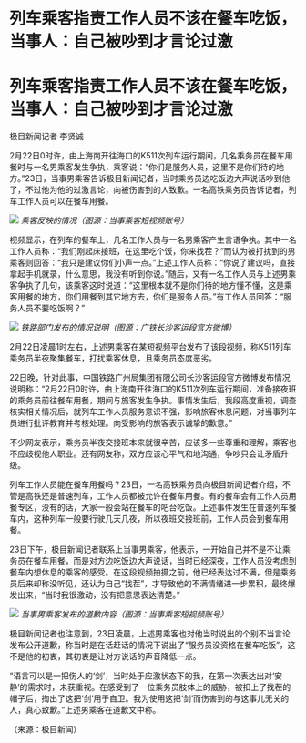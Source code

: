 # 列车乘客指责工作人员不该在餐车吃饭，当事人：自己被吵到才言论过激

# 列车乘客指责工作人员不该在餐车吃饭，当事人：自己被吵到才言论过激

极目新闻记者 李贤诚

2月22日0时许，由上海南开往海口的K511次列车运行期间，几名乘务员在餐车用餐时与一名男乘客发生争执，乘客说：“你们是服务人员，这里不是你们待的地方。”23日，当事男乘客告诉极目新闻记者，当时乘务员边吃饭边大声说话吵到他了，不过他为他的过激言论，向被伤害到的人致歉。一名高铁乘务员告诉记者，列车工作人员可以在餐车用餐。

![](https://inews.gtimg.com/om_bt/On0KUMnW7yWbV_hCWR0bvlF7Hz0CwyFhIcYCFyCdBP2CIAA/1000)
_乘客反映的情况（图源：当事乘客短视频账号）_

视频显示，在列车的餐车上，几名工作人员与一名男乘客产生言语争执。其中一名工作人员称：“我们刚起床接班，在这里吃个饭，你来找茬？”而认为被打扰到的男乘客则回答：“我只是建议你们小声一点。”上述工作人员称：“你说了建议吗，直接拿起手机就录，什么意思，我没有听到你说。”随后，又有一名工作人员与上述男乘客争执了几句，该乘客这时说道：“这里根本就不是你们待的地方懂不懂，这是乘客用餐的地方，你们用餐到其它地方去，你们是服务人员。”有工作人员回答：“服务人员不要吃饭啊？”

![](https://inews.gtimg.com/om_bt/O8TEehs8fjeFtA998coFmIR4VMX5ipyExyhx2LchhrQaUAA/1000)
_铁路部门发布的情况说明（图源：广铁长沙客运段官方微博）_

2月22日凌晨1时左右，上述男乘客在某短视频平台发布了该段视频，称K511列车乘务员半夜聚集餐车，打扰乘客休息，且乘务员态度恶劣。

22日晚，针对此事，中国铁路广州局集团有限公司长沙客运段官方微博发布情况说明称：“2月22日0时许，由上海南开往海口的K511次列车运行期间，准备接夜班的乘务员前往餐车用餐，期间与旅客发生争执。事情发生后，我段高度重视，调查核实相关情况后，就列车工作人员服务意识不强，影响旅客休息问题，对当事列车员进行批评教育并考核处理。向受影响的旅客表示诚挚的歉意。”

不少网友表示，乘务员半夜交接班本来就很辛苦，应该多一些尊重和理解，乘客也不应歧视他人职业。还有网友称，双方应该心平气和地沟通，争吵只会让矛盾升级。

列车工作人员能在餐车用餐吗？23日，一名高铁乘务员向极目新闻记者介绍，不管是高铁还是普速列车，工作人员都被允许在餐车用餐。有的餐车会有工作人员用餐专区，没有的话，大家一般会站在餐车的吧台吃饭。上述事件发生在普速列车餐车内，这种列车一般要行驶几天几夜，所以夜班交接班前，工作人员会到餐车用餐。

23日下午，极目新闻记者联系上当事男乘客，他表示，一开始自己并不是不让乘务员在餐车用餐，而是对方边吃饭边大声说话，当时已经深夜，工作人员没考虑到餐车内想休息的乘客的感受。在这段视频拍摄之前，他已经表达过不满，但是乘务员后来却称没听见，还认为自己“找茬”，才导致他的不满情绪进一步累积，最终爆发出来，“当时我很激动，没有把意思表达清楚。”

![](https://inews.gtimg.com/om_bt/OG7OOhcdUummrJJqVttEyTH_VRseWf3HDE9TfUcNdiItwAA/1000)
_当事男乘客发布的道歉内容（图源：当事乘客短视频账号）_

极目新闻记者也注意到，23日凌晨，上述男乘客也对他当时说出的个别不当言论发布公开道歉，称当时是在话赶话的情况下说出了“服务员没资格在餐车吃饭”，这不是他的初衷，其初衷是让对方说话的声音降低一点。

“语言可以是一把伤人的‘剑’，当时处于应激状态下的我，在第一次表达出对‘安静’的需求时，未获重视。在感受到了一位乘务员肢体上的威胁，被扣上了找茬的帽子后，掏出了这把‘剑’用于自卫。我为使用这把‘剑’而伤害到的与这事儿无关的人，真心致歉。”上述男乘客在道歉文中称。

（来源：极目新闻）

